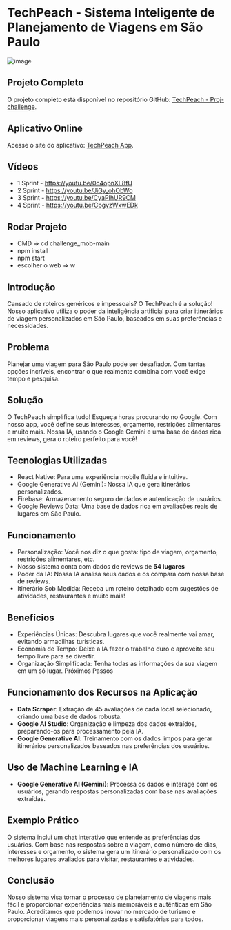 # TechPeach - Sistema Inteligente de Planejamento de Viagens em São Paulo
![image](https://github.com/AlleSilvaa/TechPeach/assets/126684613/9783be37-be88-4a69-9629-dbc7f67624d6)

## Projeto Completo
O projeto completo está disponível no repositório GitHub: [TechPeach - Proj-challenge](https://github.com/ErikTeixeira/Proj-challenge.git).

## Aplicativo Online
Acesse o site do aplicativo: [TechPeach App](https://proj-challenge.vercel.app).


## Vídeos
 - 1 Sprint - https://youtu.be/0c4opnXL8fU
 - 2 Sprint - https://youtu.be/JiGy_ohObWo
 - 3 Sprint - https://youtu.be/CyaPIhUR9CM
 - 4 Sprint - https://youtu.be/CbgvzWxwEDk

 ## Rodar Projeto
 - CMD => cd challenge_mob-main
 - npm install
 - npm start
 - escolher o web => w 

## Introdução
Cansado de roteiros genéricos e impessoais? O TechPeach é a solução! Nosso aplicativo utiliza o poder da inteligência artificial para criar itinerários de viagem personalizados em São Paulo, baseados em suas preferências e necessidades.

## Problema
Planejar uma viagem para São Paulo pode ser desafiador. Com tantas opções incríveis, encontrar o que realmente combina com você exige tempo e pesquisa.

## Solução
O TechPeach simplifica tudo! Esqueça horas procurando no Google. Com nosso app, você define seus interesses, orçamento, restrições alimentares e muito mais. Nossa IA, usando o Google Gemini e uma base de dados rica em reviews, gera o roteiro perfeito para você!

## Tecnologias Utilizadas
- React Native: Para uma experiência mobile fluida e intuitiva.
- Google Generative AI (Gemini): Nossa IA que gera itinerários personalizados.
- Firebase: Armazenamento seguro de dados e autenticação de usuários.
- Google Reviews Data: Uma base de dados rica em avaliações reais de lugares em São Paulo.

## Funcionamento
- Personalização: Você nos diz o que gosta: tipo de viagem, orçamento, restrições alimentares, etc.
- Nosso sistema conta com dados de reviews de **54 lugares**
- Poder da IA: Nossa IA analisa seus dados e os compara com nossa base de reviews.
- Itinerário Sob Medida: Receba um roteiro detalhado com sugestões de atividades, restaurantes e muito mais!

## Benefícios
- Experiências Únicas: Descubra lugares que você realmente vai amar, evitando armadilhas turísticas.
- Economia de Tempo: Deixe a IA fazer o trabalho duro e aproveite seu tempo livre para se divertir.
- Organização Simplificada: Tenha todas as informações da sua viagem em um só lugar.
Próximos Passos


## Funcionamento dos Recursos na Aplicação
- **Data Scraper**: Extração de 45 avaliações de cada local selecionado, criando uma base de dados robusta.
- **Google AI Studio**: Organização e limpeza dos dados extraídos, preparando-os para processamento pela IA.
- **Google Generative AI**: Treinamento com os dados limpos para gerar itinerários personalizados baseados nas preferências dos usuários.

## Uso de Machine Learning e IA

- **Google Generative AI (Gemini)**: Processa os dados e interage com os usuários, gerando respostas personalizadas com base nas avaliações extraídas.

## Exemplo Prático
O sistema inclui um chat interativo que entende as preferências dos usuários. Com base nas respostas sobre a viagem, como número de dias, interesses e orçamento, o sistema gera um itinerário personalizado com os melhores lugares avaliados para visitar, restaurantes e atividades.

## Conclusão
Nosso sistema visa tornar o processo de planejamento de viagens mais fácil e proporcionar experiências mais memoráveis e autênticas em São Paulo. Acreditamos que podemos inovar no mercado de turismo e proporcionar viagens mais personalizadas e satisfatórias para todos.

